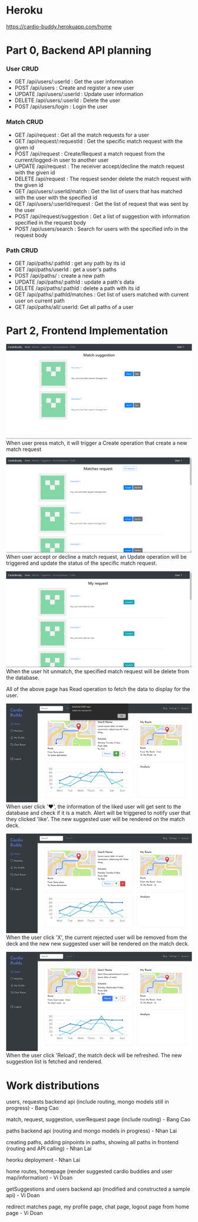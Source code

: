 # Heroku
https://cardio-buddy.herokuapp.com/home

# Part 0, Backend API planning

### User CRUD

-   GET /api/users/:userId : Get the user information
-   POST /api/users : Create and register a new user
-   UPDATE /api/users/:userId : Update user information
-   DELETE /api/users/:userId : Delete the user
-   POST /api/users/login : Login the user

### Match CRUD

-   GET /api/request : Get all the match requests for a user
-   GET /api/request/:requestId : Get the specific match request with the given id
-   POST /api/request : Create/Request a match request from the current/logged-in user to another user
-   UPDATE /api/request : The receiver accept/decline the match request with the given id
-   DELETE /api/request : The request sender delete the match request with the given id
-   GET /api/users/:userId/match : Get the list of users that has matched with the user with the specified id
-   GET /api/users/:userId/request : Get the list of request that was sent by the user
-   POST /api/request/suggestion : Get a list of suggestion with information specified in the request body
-   POST /api/users/search : Search for users with the specified info in the request body

### Path CRUD

-   GET /api/paths/:pathId : get any path by its id
-   GET /api/paths/userId : get a user's paths
-   POST /api/paths/ : create a new path
-   UPDATE /api/paths/:pathId : update a path's data
-   DELETE /api/paths/:pathId : delete a path with its id
-   GET /api/paths/:pathId/matches : Get list of users matched with current user on current path
-   GET /api/paths/all/:userId: Get all paths of a user

# Part 2, Frontend Implementation

![](./img/matchSuggestion_create.png)
When user press match, it will trigger a Create operation that create a new match request

![](./img/matchSuggestion_update.png)
When user accept or decline a match request, an Update operation will be triggered and update the status of the specific match request.

![](./img/matchSuggestion_delete.png)
When the user hit unmatch, the specified match request will be delete from the database.

All of the above page has Read operation to fetch the data to display for the user.

![](./img/home-like.png)
When user click '♥', the information of the liked user will get sent to the database and check if it is a match. Alert will be triggered to notify user that they clicked 'like'. The new suggested user will be rendered on the match deck.

![](./img/home-reject.png)
When the user click 'X', the current rejected user will be removed from the deck and the new new suggested user will be rendered on the match deck.

![](./img/home-reload.png)
When the user click 'Reload', the match deck will be refreshed. The new suggestion list is fetched and rendered.

# Work distributions

users, requests backend api (include routing, mongo models still in progress) - Bang Cao

match, request, suggestion, userRequest page (include routing) - Bang Cao

paths backend api (routing and mongo models in progress) - Nhan Lai

creating paths, adding pinpoints in paths, showing all paths in frontend (routing and API calling) - Nhan Lai

heorku deployment - Nhan Lai

home routes, homepage (render suggested cardio buddies and user map/information) - Vi Doan

getSuggestions and users backend api (modified and constructed a sample api) - Vi Doan

redirect matches page, my profile page, chat page, logout page from home page - Vi Doan